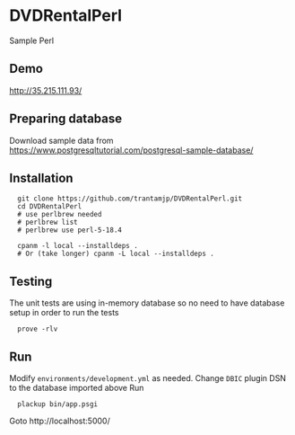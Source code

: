# DVDRentalPerl

Sample Perl

## Demo

<a href="http://35.215.111.93/" target="_blank">http://35.215.111.93/</a>

## Preparing database

Download sample data from https://www.postgresqltutorial.com/postgresql-sample-database/


## Installation

```
  git clone https://github.com/trantamjp/DVDRentalPerl.git
  cd DVDRentalPerl
  # use perlbrew needed
  # perlbrew list
  # perlbrew use perl-5-18.4
  
  cpanm -l local --installdeps .
  # Or (take longer) cpanm -L local --installdeps .
```

## Testing

  The unit tests are using in-memory database so no need to have database setup in order to run the tests
```
  prove -rlv
```

## Run

  Modify `environments/development.yml` as needed.
  Change `DBIC` plugin DSN to the database imported above
  Run
```
  plackup bin/app.psgi
```
Goto http://localhost:5000/

